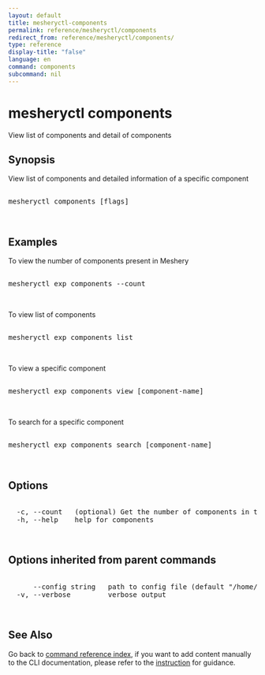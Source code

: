 ```yaml
---
layout: default
title: mesheryctl-components
permalink: reference/mesheryctl/components
redirect_from: reference/mesheryctl/components/
type: reference
display-title: "false"
language: en
command: components
subcommand: nil
---
```


# mesheryctl components

View list of components and detail of components

## Synopsis

View list of components and detailed information of a specific component
<pre class='codeblock-pre'>
<div class='codeblock'>
mesheryctl components [flags]

</div>
</pre> 

## Examples

To view the number of components present in Meshery
<pre class='codeblock-pre'>
<div class='codeblock'>
mesheryctl exp components --count

</div>
</pre> 

To view list of components
<pre class='codeblock-pre'>
<div class='codeblock'>
mesheryctl exp components list

</div>
</pre> 

To view a specific component
<pre class='codeblock-pre'>
<div class='codeblock'>
mesheryctl exp components view [component-name]

</div>
</pre> 

To search for a specific component
<pre class='codeblock-pre'>
<div class='codeblock'>
mesheryctl exp components search [component-name]

</div>
</pre> 

## Options

<pre class='codeblock-pre'>
<div class='codeblock'>
  -c, --count   (optional) Get the number of components in total
  -h, --help    help for components

</div>
</pre>

## Options inherited from parent commands

<pre class='codeblock-pre'>
<div class='codeblock'>
      --config string   path to config file (default "/home/runner/.meshery/config.yaml")
  -v, --verbose         verbose output

</div>
</pre>

## See Also

Go back to [command reference index](/reference/mesheryctl/), if you want to add content manually to the CLI documentation, please refer to the [instruction](/project/contributing/contributing-cli#preserving-manually-added-documentation) for guidance.
